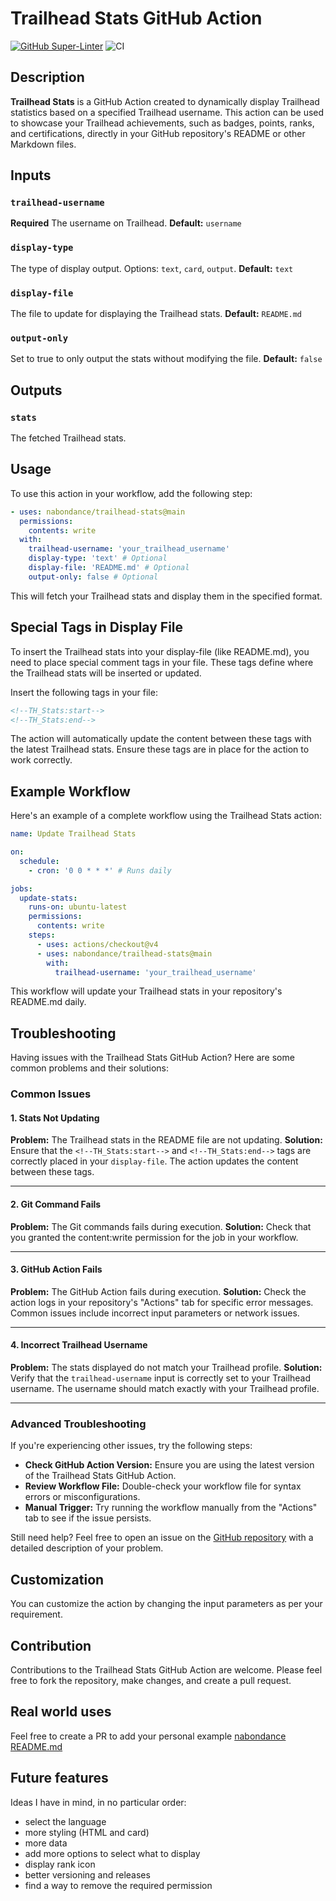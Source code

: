 # Trailhead Stats GitHub Action

[![GitHub Super-Linter](https://github.com/nabondance/Trailhead-Stats/actions/workflows/linter.yml/badge.svg)](https://github.com/super-linter/super-linter)
![CI](https://github.com/nabondance/Trailhead-Stats/actions/workflows/ci.yml/badge.svg)

## Description

**Trailhead Stats** is a GitHub Action created to dynamically display Trailhead
statistics based on a specified Trailhead username. This action can be used to
showcase your Trailhead achievements, such as badges, points, ranks, and
certifications, directly in your GitHub repository's README or other Markdown
files.

## Inputs

### `trailhead-username`

**Required** The username on Trailhead. **Default:** `username`

### `display-type`

The type of display output. Options: `text`, `card`, `output`. **Default:**
`text`

### `display-file`

The file to update for displaying the Trailhead stats. **Default:** `README.md`

### `output-only`

Set to true to only output the stats without modifying the file. **Default:**
`false`

## Outputs

### `stats`

The fetched Trailhead stats.

## Usage

To use this action in your workflow, add the following step:

```yaml
- uses: nabondance/trailhead-stats@main
  permissions:
    contents: write
  with:
    trailhead-username: 'your_trailhead_username'
    display-type: 'text' # Optional
    display-file: 'README.md' # Optional
    output-only: false # Optional
```

This will fetch your Trailhead stats and display them in the specified format.

## Special Tags in Display File

To insert the Trailhead stats into your display-file (like README.md), you need
to place special comment tags in your file. These tags define where the
Trailhead stats will be inserted or updated.

Insert the following tags in your file:

```markdown
<!--TH_Stats:start-->
<!--TH_Stats:end-->
```

The action will automatically update the content between these tags with the
latest Trailhead stats. Ensure these tags are in place for the action to work
correctly.

## Example Workflow

Here's an example of a complete workflow using the Trailhead Stats action:

```yaml
name: Update Trailhead Stats

on:
  schedule:
    - cron: '0 0 * * *' # Runs daily

jobs:
  update-stats:
    runs-on: ubuntu-latest
    permissions:
      contents: write
    steps:
      - uses: actions/checkout@v4
      - uses: nabondance/trailhead-stats@main
        with:
          trailhead-username: 'your_trailhead_username'
```

This workflow will update your Trailhead stats in your repository's README.md
daily.

## Troubleshooting

Having issues with the Trailhead Stats GitHub Action? Here are some common
problems and their solutions:

### Common Issues

#### 1. **Stats Not Updating**

**Problem:** The Trailhead stats in the README file are not updating.
**Solution:** Ensure that the `<!--TH_Stats:start-->` and `<!--TH_Stats:end-->`
tags are correctly placed in your `display-file`. The action updates the content
between these tags.

---

#### 2. **Git Command Fails**

**Problem:** The Git commands fails during execution. **Solution:** Check that
you granted the content:write permission for the job in your workflow.

---

#### 3. **GitHub Action Fails**

**Problem:** The GitHub Action fails during execution. **Solution:** Check the
action logs in your repository's "Actions" tab for specific error messages.
Common issues include incorrect input parameters or network issues.

---

#### 4. **Incorrect Trailhead Username**

**Problem:** The stats displayed do not match your Trailhead profile.
**Solution:** Verify that the `trailhead-username` input is correctly set to
your Trailhead username. The username should match exactly with your Trailhead
profile.

---

### Advanced Troubleshooting

If you're experiencing other issues, try the following steps:

- **Check GitHub Action Version:** Ensure you are using the latest version of
  the Trailhead Stats GitHub Action.
- **Review Workflow File:** Double-check your workflow file for syntax errors or
  misconfigurations.
- **Manual Trigger:** Try running the workflow manually from the "Actions" tab
  to see if the issue persists.

Still need help? Feel free to open an issue on the
[GitHub repository](https://github.com/nabondance/Trailhead-Stats/issues) with a
detailed description of your problem.

## Customization

You can customize the action by changing the input parameters as per your
requirement.

## Contribution

Contributions to the Trailhead Stats GitHub Action are welcome. Please feel free
to fork the repository, make changes, and create a pull request.

## Real world uses

Feel free to create a PR to add your personal example
[nabondance README.md](https://github.com/nabondance/nabondance/blob/master/README.md)

## Future features

Ideas I have in mind, in no particular order:

- select the language
- more styling (HTML and card)
- more data
- add more options to select what to display
- display rank icon
- better versioning and releases
- find a way to remove the required permission
